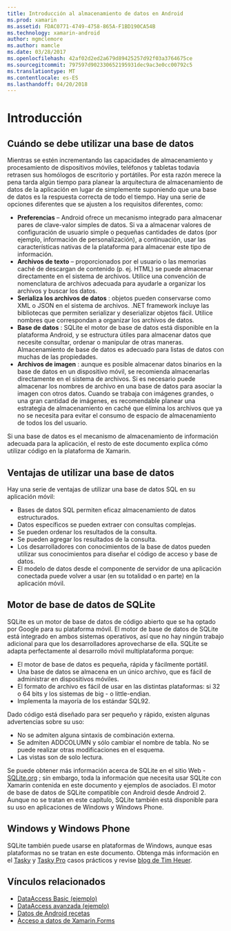 ```yaml
---
title: Introducción al almacenamiento de datos en Android
ms.prod: xamarin
ms.assetid: FDAC0771-4749-4758-865A-F1BD190CA54B
ms.technology: xamarin-android
author: mgmclemore
ms.author: mamcle
ms.date: 03/28/2017
ms.openlocfilehash: 42af02d2ed2a679d89425257d92f03a3764675ce
ms.sourcegitcommit: 797597d902330652195931dec9ac3e0cc00792c5
ms.translationtype: MT
ms.contentlocale: es-ES
ms.lasthandoff: 04/20/2018
---
```

# <a name="introduction"></a>Introducción

## <a name="when-to-use-a-database"></a>Cuándo se debe utilizar una base de datos

Mientras se estén incrementando las capacidades de almacenamiento y procesamiento de dispositivos móviles, teléfonos y tabletas todavía retrasen sus homólogos de escritorio y portátiles. Por esta razón merece la pena tarda algún tiempo para planear la arquitectura de almacenamiento de datos de la aplicación en lugar de simplemente suponiendo que una base de datos es la respuesta correcta de todo el tiempo. Hay una serie de opciones diferentes que se ajusten a los requisitos diferentes, como:

-  **Preferencias** – Android ofrece un mecanismo integrado para almacenar pares de clave-valor simples de datos. Si va a almacenar valores de configuración de usuario simple o pequeñas cantidades de datos (por ejemplo, información de personalización), a continuación, usar las características nativas de la plataforma para almacenar este tipo de información.
-  **Archivos de texto** – proporcionados por el usuario o las memorias caché de descargan de contenido (p. ej. HTML) se puede almacenar directamente en el sistema de archivos. Utilice una convención de nomenclatura de archivos adecuada para ayudarle a organizar los archivos y buscar los datos.
-  **Serializa los archivos de datos** : objetos pueden conservarse como XML o JSON en el sistema de archivos. .NET framework incluye las bibliotecas que permiten serializar y deserializar objetos fácil. Utilice nombres que correspondan a organizar los archivos de datos.
-  **Base de datos** : SQLite el motor de base de datos está disponible en la plataforma Android, y se estructura útiles para almacenar datos que necesite consultar, ordenar o manipular de otras maneras. Almacenamiento de base de datos es adecuado para listas de datos con muchas de las propiedades.
-  **Archivos de imagen** : aunque es posible almacenar datos binarios en la base de datos en un dispositivo móvil, se recomienda almacenarlas directamente en el sistema de archivos. Si es necesario puede almacenar los nombres de archivo en una base de datos para asociar la imagen con otros datos. Cuando se trabaja con imágenes grandes, o una gran cantidad de imágenes, es recomendable planear una estrategia de almacenamiento en caché que elimina los archivos que ya no se necesita para evitar el consumo de espacio de almacenamiento de todos los del usuario.

Si una base de datos es el mecanismo de almacenamiento de información adecuada para la aplicación, el resto de este documento explica cómo utilizar código en la plataforma de Xamarin.

## <a name="advantages-of-using-a-database"></a>Ventajas de utilizar una base de datos

Hay una serie de ventajas de utilizar una base de datos SQL en su aplicación móvil:

-  Bases de datos SQL permiten eficaz almacenamiento de datos estructurados.
-  Datos específicos se pueden extraer con consultas complejas.
-  Se pueden ordenar los resultados de la consulta.
-  Se pueden agregar los resultados de la consulta.
-  Los desarrolladores con conocimientos de la base de datos pueden utilizar sus conocimientos para diseñar el código de acceso y base de datos.
-  El modelo de datos desde el componente de servidor de una aplicación conectada puede volver a usar (en su totalidad o en parte) en la aplicación móvil.


## <a name="sqlite-database-engine"></a>Motor de base de datos de SQLite

SQLite es un motor de base de datos de código abierto que se ha optado por Google para su plataforma móvil. El motor de base de datos de SQLite está integrado en ambos sistemas operativos, así que no hay ningún trabajo adicional para que los desarrolladores aprovecharse de ella. SQLite se adapta perfectamente al desarrollo móvil multiplataforma porque:

-  El motor de base de datos es pequeña, rápida y fácilmente portátil.
-  Una base de datos se almacena en un único archivo, que es fácil de administrar en dispositivos móviles.
-  El formato de archivo es fácil de usar en las distintas plataformas: si 32 o 64 bits y los sistemas de big - o little-endian.
-  Implementa la mayoría de los estándar SQL92.


Dado código está diseñado para ser pequeño y rápido, existen algunas advertencias sobre su uso:

-  No se admiten alguna sintaxis de combinación externa.
-  Se admiten ADDCOLUMN y sólo cambiar el nombre de tabla. No se puede realizar otras modificaciones en el esquema.
-  Las vistas son de solo lectura.


Se puede obtener más información acerca de SQLite en el sitio Web - [SQLite.org](http://SQLite.org) ; sin embargo, toda la información que necesita usar SQLite con Xamarin contenida en este documento y ejemplos de asociados. El motor de base de datos de SQLite compatible con Android desde Android 2.
Aunque no se tratan en este capítulo, SQLite también está disponible para su uso en aplicaciones de Windows y Windows Phone.

## <a name="windows-and-windows-phone"></a>Windows y Windows Phone

SQLite también puede usarse en plataformas de Windows, aunque esas plataformas no se tratan en este documento.
Obtenga más información en el [Tasky](~/cross-platform/app-fundamentals/building-cross-platform-applications/case-study-tasky.md) y [Tasky Pro](~/cross-platform/app-fundamentals/building-cross-platform-applications/case-study-tasky.md) casos prácticos y revise [blog de Tim Heuer](http://timheuer.com/blog/archive/2012/06/28/seeding-your-metro-style-app-with-sqlite-database.aspx).


## <a name="related-links"></a>Vínculos relacionados

- [DataAccess Basic (ejemplo)](https://github.com/xamarin/mobile-samples/tree/master/DataAccess/Basic)
- [DataAccess avanzada (ejemplo)](https://github.com/xamarin/mobile-samples/tree/master/DataAccess/Advanced)
- [Datos de Android recetas](https://developer.xamarin.com/recipes/android/data/)
- [Acceso a datos de Xamarin.Forms](~/xamarin-forms/app-fundamentals/databases.md)

